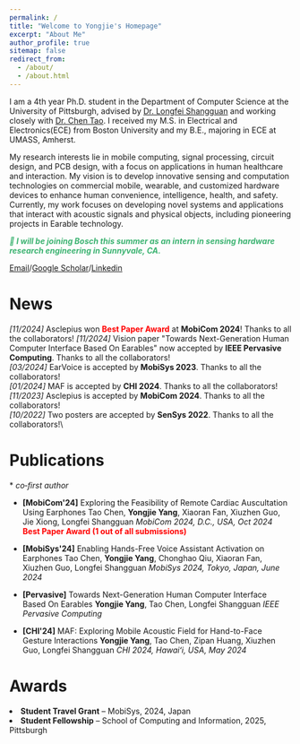 ```yaml
---
permalink: /
title: "Welcome to Yongjie's Homepage"
excerpt: "About Me"
author_profile: true
sitemap: false
redirect_from: 
  - /about/
  - /about.html
---
```



I am a 4th year Ph.D. student in the Department of Computer Science at the University of Pittsburgh, advised by [Dr. Longfei Shangguan](https://shanggdlk.github.io/) and working closely with [Dr. Chen Tao](https://tachen-cs.github.io/).  I received my M.S. in Electrical and Electronics(ECE) from Boston University and my B.E., majoring in ECE at UMASS, Amherst.

My research interests lie in mobile computing, signal processing, circuit design, and PCB design, with a focus on applications in human healthcare and interaction. My vision is to develop innovative sensing and computation technologies on commercial mobile, wearable, and customized hardware devices to enhance human convenience, intelligence, health, and safety. Currently, my work focuses on developing novel systems and applications that interact with acoustic signals and physical objects, including pioneering projects in Earable technology.

<p style="color: MediumSeaGreen; font-style: italic; font-weight: bold;">
  🚀 I will be joining Bosch this summer as an intern in sensing hardware research engineering in Sunnyvale, CA.
</p>

[Email](yoy28@pitt.edu)/[Google Scholar](https://scholar.google.com/citations?user=EPop_bEAAAAJ&hl=en)/[Linkedin](https://www.linkedin.com/in/yongjie-yang-60b427183/)

News
======
_[11/2024]_ Asclepius won <span style="color: red; font-weight: bold;">Best Paper Award</span> at **MobiCom 2024**! Thanks to all the collaborators!
_[11/2024]_ Vision paper "Towards Next-Generation Human Computer Interface Based On Earables" now accepted by **IEEE Pervasive Computing**. Thanks to all the collaborators!\
_[03/2024]_ EarVoice is accepted by **MobiSys 2023**. Thanks to all the collaborators!\
_[01/2024]_ MAF is accepted by **CHI 2024**. Thanks to all the collaborators!\
_[11/2023]_ Asclepius is accepted by **MobiCom 2024**. Thanks to all the collaborators!\
_[10/2022]_ Two posters are accepted by **SenSys 2022**. Thanks to all the collaborators!\

Publications
======

\* *co‑first author*

- <strong>[MobiCom'24]</strong> Exploring the Feasibility of Remote Cardiac Auscultation Using Earphones
Tao Chen, <strong>**Yongjie Yang**</strong>, Xiaoran Fan, Xiuzhen Guo, Jie Xiong, Longfei Shangguan
<em>MobiCom 2024, D.C., USA, Oct 2024</em>
<span style="color: red; font-weight: bold;">Best Paper Award (1 out of all submissions)</span>

- <strong>[MobiSys'24]</strong> Enabling Hands-Free Voice Assistant Activation on Earphones
Tao Chen, <strong>**Yongjie Yang**</strong>, Chonghao Qiu, Xiaoran Fan, Xiuzhen Guo, Longfei Shangguan
<em>MobiSys 2024, Tokyo, Japan, June 2024</em>

- <strong>[Pervasive]</strong> Towards Next-Generation Human Computer Interface Based On Earables
<strong>**Yongjie Yang**</strong>, Tao Chen, Longfei Shangguan
<em>IEEE Pervasive Computing</em>

- <strong>[CHI'24]</strong> MAF: Exploring Mobile Acoustic Field for Hand-to-Face Gesture Interactions
<strong>**Yongjie Yang**</strong>, Tao Chen, Zipan Huang, Xiuzhen Guo, Longfei Shangguan
<em>CHI 2024, Hawaiʻi, USA, May 2024</em>

Awards
======
  <li><strong>Student Travel Grant</strong> – MobiSys, 2024, Japan</li>
  <li><strong>Student Fellowship</strong> – School of Computing and Information, 2025, Pittsburgh</li>

